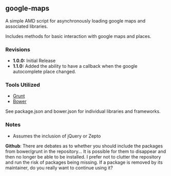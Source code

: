 google-maps
-----------

A simple AMD script for asynchronously loading google maps and associated libraries.

Includes methods for basic interaction with google maps and places.

### Revisions

 -  __1.0.0:__ Initial Release
 -  __1.1.0:__ Added the ability to have a callback when the google autocomplete place changed.

### Tools Utilized

 -  [Grunt](http://gruntjs.com/)
 -  [Bower](http://bower.io/)

See package.json and bower.json for individual libraries and frameworks.

### Notes

 -  Assumes the inclusion of jQuery or Zepto

__Github__: There are debates as to whether you should include the packages from bower/grunt in the repository...  It is possible for them to disappear and then no longer be able to be installed.  I prefer not to clutter the repository and run the risk of packages being missing.  If a package is removed by its maintainer, do you really want to continue using it?